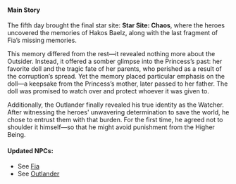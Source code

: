 #### Main Story

The fifth day brought the final star site: **Star Site: Chaos**, where the heroes uncovered the memories of Hakos Baelz, along with the last fragment of Fia’s missing memories.

This memory differed from the rest—it revealed nothing more about the Outsider. Instead, it offered a somber glimpse into the Princess’s past: her favorite doll and the tragic fate of her parents, who perished as a result of the corruption’s spread. Yet the memory placed particular emphasis on the doll—a keepsake from the Princess’s mother, later passed to her father. The doll was promised to watch over and protect whoever it was given to.

Additionally, the Outlander finally revealed his true identity as the Watcher. After witnessing the heroes' unwavering determination to save the world, he chose to entrust them with that burden. For the first time, he agreed not to shoulder it himself—so that he might avoid punishment from the Higher Being.

#### Updated NPCs:

- See [Fia](#node:fia)
- See [Outlander](#node:outlander)
